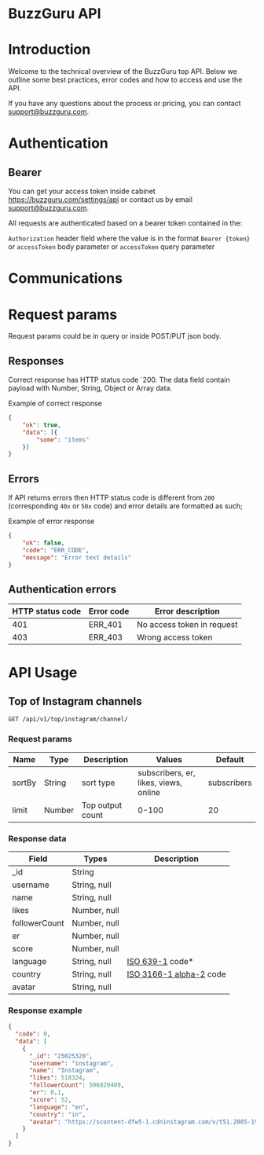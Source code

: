 # BuzzGuru API

# Introduction
Welcome to the technical overview of the BuzzGuru top API. Below we outline some best practices, error codes and how to access and use the API.

If you have any questions about the process or pricing, you can contact support@buzzguru.com.

# Authentication

## Bearer
You can get your access token inside cabinet https://buzzguru.com/settings/api or contact us by email support@buzzguru.com.

All requests are authenticated based on a bearer token contained in the:

`Authorization` header field where the value is in the format `Bearer {token}`
or `accessToken` body parameter
or `accessToken` query parameter

# Communications

# Request params

Request params could be in query or inside POST/PUT json body.

## Responses

Correct response has HTTP status code `200. The data field contain payload with Number, String, Object or Array data.

Example of correct response
```json
{
    "ok": true,
    "data": [{
        "some": "items"
    }]
}
```


## Errors
If API returns errors then HTTP status code is different from `200` (corresponding `40x` or `50x` code) and error details are formatted as such;

Example of error response
```json
{
    "ok": false,
    "code": "ERR_CODE",
    "message": "Error text details"
}
```

## Authentication errors

| HTTP status code | Error code | Error description          |
|------------------|------------|----------------------------|
| 401              |   ERR_401  | No access token in request |
| 403              |   ERR_403  | Wrong access token         |


# API Usage

## Top of Instagram channels

`GET /api/v1/top/instagram/channel/`

### Request params
| Name         | Type   | Description      | Values                                | Default     |
|--------------|--------|------------------|---------------------------------------|-------------|
| sortBy       | String | sort type        | subscribers, er, likes, views, online | subscribers |
| limit        | Number | Top output count | 0-100                                 | 20          |


### Response data

| Field         | Types        | Description |
|---------------|--------------|-------------|
| _id           | String       |             |
| username      | String, null |             |
| name          | String, null |             |
| likes         | Number, null |             |
| followerCount | Number, null |             |
| er            | Number, null |             |
| score         | Number, null |             |
| language      | String, null | [ISO 639-1](https://en.wikipedia.org/wiki/ISO_639-1) code* |
| country       | String, null | [ISO 3166-1 alpha-2](https://en.wikipedia.org/wiki/ISO_3166-1_alpha-2#Officially_assigned_code_elements) code |
| avatar        | String, null |             |


### Response example

```json
{
  "code": 0,
  "data": [
    {
      "_id": "25025320",
      "username": "instagram",
      "name": "Instagram",
      "likes": 518324,
      "followerCount": 506820409,
      "er": 0.1,
      "score": 52,
      "language": "en",
      "country": "in",
      "avatar": "https://scontent-dfw5-1.cdninstagram.com/v/t51.2885-19/281440578_1088265838702675_6233856337905829714_n.jpg?stp=dst-jpg_s150x150&_nc_ht=scontent-dfw5-1.cdninstagram.com&_nc_cat=1&_nc_ohc=ZJICX9xf498AX_pEFXx&edm=ABfd0MgBAAAA&ccb=7-5&oh=00_AT_xO55GxgUSKtckwTSIdYZmK5yE1eIwowXgv33YuiRd6A&oe=629347D8&_nc_sid=7bff83",
    }
  ]
}
```